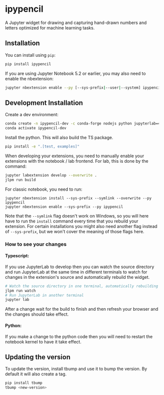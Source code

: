 
# ipypencil

A Jupyter widget for drawing and capturing hand-drawn numbers and letters optimized for machine learning tasks.

## Installation

You can install using `pip`:

```bash
pip install ipypencil
```

If you are using Jupyter Notebook 5.2 or earlier, you may also need to enable
the nbextension:
```bash
jupyter nbextension enable --py [--sys-prefix|--user|--system] ipypencil
```

## Development Installation

Create a dev environment:
```bash
conda create -n ipypencil-dev -c conda-forge nodejs python jupyterlab=4.0.11
conda activate ipypencil-dev
```

Install the python. This will also build the TS package.
```bash
pip install -e ".[test, examples]"
```

When developing your extensions, you need to manually enable your extensions with the
notebook / lab frontend. For lab, this is done by the command:

```sh
jupyter labextension develop --overwrite .
jlpm run build
```

For classic notebook, you need to run:

```
jupyter nbextension install --sys-prefix --symlink --overwrite --py ipypencil
jupyter nbextension enable --sys-prefix --py ipypencil
```

Note that the `--symlink` flag doesn't work on Windows, so you will here have to run
the `install` command every time that you rebuild your extension. For certain installations
you might also need another flag instead of `--sys-prefix`, but we won't cover the meaning
of those flags here.

### How to see your changes
#### Typescript:
If you use JupyterLab to develop then you can watch the source directory and run JupyterLab at the same time in different
terminals to watch for changes in the extension's source and automatically rebuild the widget.

```bash
# Watch the source directory in one terminal, automatically rebuilding when needed
jlpm run watch
# Run JupyterLab in another terminal
jupyter lab
```

After a change wait for the build to finish and then refresh your browser and the changes should take effect.

#### Python:
If you make a change to the python code then you will need to restart the notebook kernel to have it take effect.

## Updating the version

To update the version, install tbump and use it to bump the version.
By default it will also create a tag.

```bash
pip install tbump
tbump <new-version>
```

